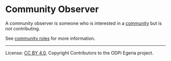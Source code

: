 <!-- SPDX-License-Identifier: CC-BY-4.0 -->
<!-- Copyright Contributors to the ODPi Egeria project. -->

# Community Observer

A community observer is someone who is interested in a [community](community.md) but is not contributing.

See [community roles](community-roles.md) for more information.


----
License: [CC BY 4.0](https://creativecommons.org/licenses/by/4.0/),
Copyright Contributors to the ODPi Egeria project.